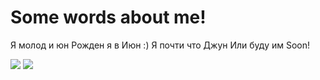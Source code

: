 # Some words about me!

Я молод и юн
Рожден я в Июн :)
Я почти что Джун
Или буду им Soon!

![](https://drive.google.com/file/d/1jFPrhqVze4Gg4INTkb0r8y0BuL18j-Z2/view?usp=sharing)
![](https://i.imgur.com/HJ1VbMj.png)
